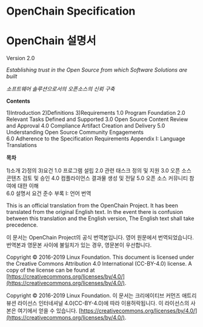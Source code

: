 #                 OpenChain Specification
#                 OpenChain 설명서
Version 2.0

_Establishing trust in the Open Source from which Software Solutions are built_

_소프트웨어 솔루션으로서의 오픈소스의 신뢰 구축_


**Contents**

   1)Introduction
   2)Definitions
   3)Requirements
	 1.0 Program Foundation
	 2.0 Relevant Tasks Defined and Supported
	 3.0 Open Source Content Review and Approval
	 4.0 Compliance Artifact Creation and Delivery
	 5.0 Understanding Open Source Community Engagements       
	 6.0 Adherence to the Specification Requirements
   Appendix I: Language Translations

**목차**

   1)소개
   2)정의
   3)요건
	 1.0 프로그램 설립
	 2.0 관련 태스크 정의 및 지원
	 3.0 오픈 소스 콘텐츠 검토 및 승인
	 4.0 컴플라이언스 결과물 생성 및 전달
	 5.0 오픈 소스 커뮤니티 참여에 대한 이해       
	 6.0 설명서 요건 준수
  부록 I: 언어 번역

This is an official translation from the OpenChain Project. It has been translated from the original English text. In the event there is confusion between this translation and the English version, The English text shall take precedence.

이 문서는 OpenChain Project의 공식 번역본입니다. 영어 원문에서 번역되었습니다. 번역본과 영문본 사이에 불일치가 있는 경우, 영문본이 우선합니다.

Copyright © 2016-2019 Linux Foundation. This document is licensed under the Creative Commons Attribution 4.0 International (CC-BY-4.0) license. A copy of the license can be found at [https://creativecommons.org/licenses/by/4.0/](https://creativecommons.org/licenses/by/4.0/).

Copyright © 2016-2019 Linux Foundation. 이  문서는  크리에이티브  커먼즈  애트리뷰션  라이선스  인터네셔널 4.0(CC-BY-4.0)에  따라  이용허락됩니다. 이  라이선스의  사본은  여기에서  얻을  수  있습니다. [https://creativecommons.org/licenses/by/4.0/](https://creativecommons.org/licenses/by/4.0/).
